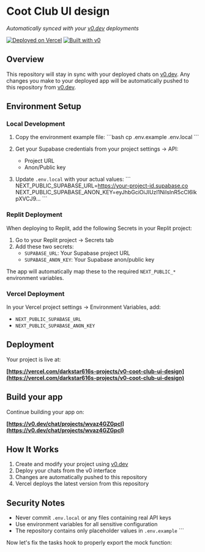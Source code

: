 # Coot Club UI design

*Automatically synced with your [v0.dev](https://v0.dev) deployments*

[![Deployed on Vercel](https://img.shields.io/badge/Deployed%20on-Vercel-black?style=for-the-badge&logo=vercel)](https://vercel.com/darkstar616s-projects/v0-coot-club-ui-design)
[![Built with v0](https://img.shields.io/badge/Built%20with-v0.dev-black?style=for-the-badge)](https://v0.dev/chat/projects/wvaz4GZGpcI)

## Overview

This repository will stay in sync with your deployed chats on [v0.dev](https://v0.dev).
Any changes you make to your deployed app will be automatically pushed to this repository from [v0.dev](https://v0.dev).

## Environment Setup

### Local Development

1. Copy the environment example file:
   \`\`\`bash
   cp .env.example .env.local
   \`\`\`

2. Get your Supabase credentials from your project settings → API:
   - Project URL
   - Anon/Public key

3. Update `.env.local` with your actual values:
   \`\`\`
   NEXT_PUBLIC_SUPABASE_URL=https://your-project-id.supabase.co
   NEXT_PUBLIC_SUPABASE_ANON_KEY=eyJhbGciOiJIUzI1NiIsInR5cCI6IkpXVCJ9...
   \`\`\`

### Replit Deployment

When deploying to Replit, add the following Secrets in your Replit project:

1. Go to your Replit project → Secrets tab
2. Add these two secrets:
   - `SUPABASE_URL`: Your Supabase project URL
   - `SUPABASE_ANON_KEY`: Your Supabase anon/public key

The app will automatically map these to the required `NEXT_PUBLIC_*` environment variables.

### Vercel Deployment

In your Vercel project settings → Environment Variables, add:
- `NEXT_PUBLIC_SUPABASE_URL`
- `NEXT_PUBLIC_SUPABASE_ANON_KEY`

## Deployment

Your project is live at:

**[https://vercel.com/darkstar616s-projects/v0-coot-club-ui-design](https://vercel.com/darkstar616s-projects/v0-coot-club-ui-design)**

## Build your app

Continue building your app on:

**[https://v0.dev/chat/projects/wvaz4GZGpcI](https://v0.dev/chat/projects/wvaz4GZGpcI)**

## How It Works

1. Create and modify your project using [v0.dev](https://v0.dev)
2. Deploy your chats from the v0 interface
3. Changes are automatically pushed to this repository
4. Vercel deploys the latest version from this repository

## Security Notes

- Never commit `.env.local` or any files containing real API keys
- Use environment variables for all sensitive configuration
- The repository contains only placeholder values in `.env.example`
\`\`\`

Now let's fix the tasks hook to properly export the mock function:
